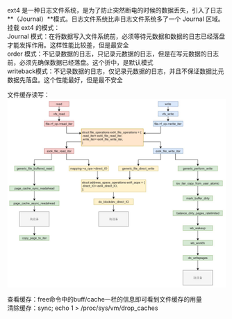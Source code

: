 

ext4 是一种日志文件系统，是为了防止突然断电的时候的数据丢失，引入了日志**（Journal）**模式。日志文件系统比非日志文件系统多了一个 Journal 区域。   
挂载 ext4 的模式：   
Journal 模式：在将数据写入文件系统前，必须等待元数据和数据的日志已经落盘才能发挥作用。这样性能比较差，但是最安全   
order 模式：不记录数据的日志，只记录元数据的日志，但是在写元数据的日志前，必须先确保数据已经落盘。这个折中，是默认模式   
writeback模式：不记录数据的日志，仅记录元数据的日志，并且不保证数据比元数据先落盘。这个性能最好，但是最不安全   


文件缓存读写：  
<img src="https://github.com/Yongli-Lisa/Linux-Notes1/blob/f3866ade72a6da84c15149b795d8e66cb91a6478/Img/%E6%96%87%E4%BB%B6%E7%BC%93%E5%AD%98%E8%AF%BB%E5%86%99.JPG" width="600px">  



查看缓存：free命令中的buff/cache一栏的信息即可看到文件缓存的用量  
清除缓存：sync; echo 1 > /proc/sys/vm/drop_caches
